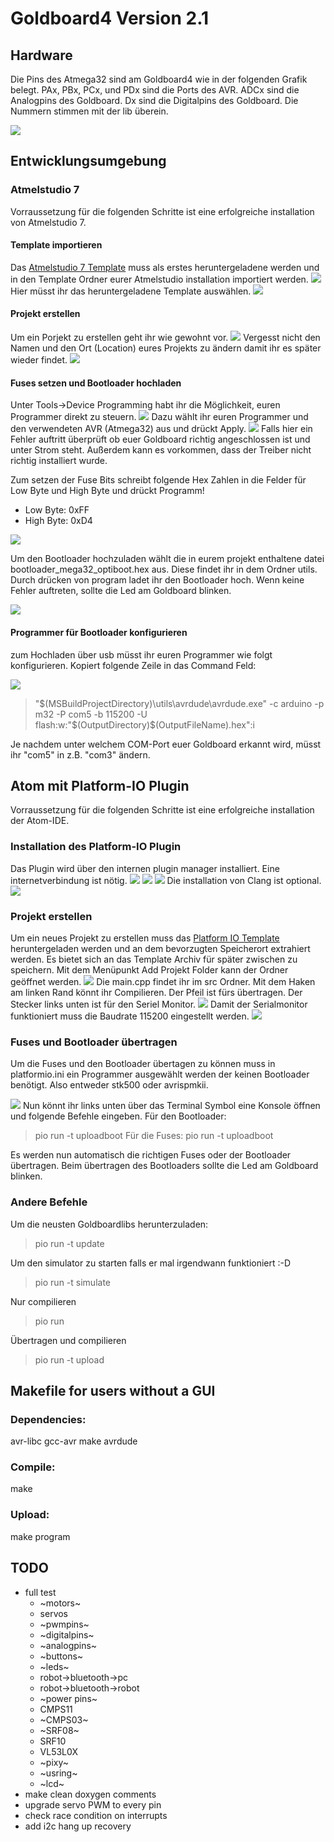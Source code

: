 ﻿# Goldboard4 Version 2.1

## Hardware

Die Pins des Atmega32 sind am Goldboard4 wie in der folgenden Grafik belegt. PAx, PBx, PCx, und PDx sind die Ports des AVR. ADCx sind die Analogpins des Goldboard. Dx sind die Digitalpins des Goldboard.
Die Nummern stimmen mit der lib überein.

![](images/Pinbelegung.svg.png)

## Entwicklungsumgebung

### Atmelstudio 7

Vorraussetzung für die folgenden Schritte ist eine erfolgreiche installation von Atmelstudio 7.

#### Template importieren

Das [Atmelstudio 7 Template](https://github.com/teeheee/goldboard4/raw/master/goldboard4-2.1-AS7-template.zip) muss als erstes heruntergeladene werden und in den Template Ordner eurer Atmelstudio installation importiert werden.
![](images/atmelstudio7/projekt_template_importieren.png)
Hier müsst ihr das heruntergeladene Template auswählen.
![](images/atmelstudio7/projekt_template_importieren_2.png)

#### Projekt erstellen

Um ein Porjekt zu erstellen geht ihr wie gewohnt vor.
![](images/atmelstudio7/projekt_erstellen.png)
Vergesst nicht den Namen und den Ort (Location) eures Projekts zu ändern damit ihr es später wieder findet.
![](images/atmelstudio7/projekt_erstellen_2.png)

#### Fuses setzen und Bootloader hochladen

Unter Tools->Device Programming habt ihr die Möglichkeit, euren Programmer direkt zu steuern.
![](images/atmelstudio7/fuses.png)
Dazu wählt ihr euren Programmer und den verwendeten AVR (Atmega32) aus und drückt Apply.
![](images/atmelstudio7/fuses2.png)
Falls hier ein Fehler auftritt überprüft ob euer Goldboard richtig angeschlossen ist und unter Strom steht. Außerdem kann es vorkommen, dass der Treiber nicht richtig installiert wurde.

Zum setzen der Fuse Bits schreibt folgende Hex Zahlen in die Felder für Low Byte und High Byte und drückt Programm!

* Low Byte:   0xFF
* High Byte:  0xD4

![](images/atmelstudio7/fuses3.png)

Um den Bootloader hochzuladen wählt die in eurem projekt enthaltene datei bootloader_mega32_optiboot.hex aus. Diese findet ihr in dem Ordner utils. Durch drücken von program ladet ihr den Bootloader hoch. Wenn keine Fehler auftreten, sollte die Led am Goldboard blinken.


![](images/atmelstudio7/bootloader.png)

#### Programmer für Bootloader konfigurieren

zum Hochladen über usb müsst ihr euren Programmer wie folgt konfigurieren. Kopiert folgende Zeile in das Command Feld:

![](images/atmelstudio7/bootloader_einstellungen.png)

>"$(MSBuildProjectDirectory)\utils\avrdude\avrdude.exe" -c arduino -p m32 -P com5 -b 115200 -U flash:w:"$(OutputDirectory)\$(OutputFileName).hex":i

Je nachdem unter welchem COM-Port euer Goldboard erkannt wird, müsst ihr
"com5" in z.B. "com3" ändern.


## Atom mit Platform-IO Plugin

Vorraussetzung für die folgenden Schritte ist eine erfolgreiche installation der Atom-IDE.

### Installation des Platform-IO Plugin
Das Plugin wird über den internen plugin manager installiert. Eine internetverbindung ist nötig.
![](images/platformio/install_1.png)
![](images/platformio/install_2.png)
![](images/platformio/install_3.png)
Die installation von Clang ist optional.
![](images/platformio/install_4.png)


### Projekt erstellen

Um ein neues Projekt zu erstellen muss das [Platform IO Template](https://github.com/teeheee/goldboard4/raw/master/goldboard4-AtomPio-template.zip) heruntergeladen werden und an dem bevorzugten Speicherort extrahiert werden. Es bietet sich an das Template Archiv für später zwischen zu speichern.
Mit dem Menüpunkt Add Projekt Folder kann der Ordner geöffnet werden.
![](images/platformio/usage_1.png)
Die main.cpp findet ihr im src Ordner. Mit dem Haken am linken Rand könnt ihr Compilieren. Der Pfeil ist fürs übertragen. Der Stecker links unten ist für den Seriel Monitor.
![](images/platformio/usage_2.png)
Damit der Serialmonitor funktioniert muss die Baudrate 115200 eingestellt werden.
![](images/platformio/usage_3.png)

### Fuses und Bootloader übertragen

Um die Fuses und den Bootloader übertagen zu können muss in platformio.ini ein Programmer ausgewählt werden der keinen Bootloader benötigt.
Also entweder stk500 oder avrispmkii.

![](images/platformio/bootloader_fuses_3.png)
Nun könnt ihr links unten über das Terminal Symbol eine Konsole öffnen und folgende Befehle eingeben.
Für den Bootloader:
> pio run -t uploadboot
Für die Fuses:
> pio run -t uploadboot

Es werden nun automatisch die richtigen Fuses oder der Bootloader übertragen. 
Beim übertragen des Bootloaders sollte die Led am Goldboard blinken.


### Andere Befehle

Um die neusten Goldboardlibs herunterzuladen:
> pio run -t update

Um den simulator zu starten falls er mal irgendwann funktioniert :-D
> pio run -t simulate

Nur compilieren
> pio run

Übertragen und compilieren
> pio run -t upload

## Makefile for users without a GUI

### Dependencies:
avr-libc gcc-avr make avrdude

### Compile:
make

### Upload:
make program


## TODO
* full test
   * ~motors~
   * servos
   * ~pwmpins~
   * ~digitalpins~
   * ~analogpins~
   * ~buttons~
   * ~leds~
   * robot->bluetooth->pc
   * robot->bluetooth->robot
   * ~power pins~
   * CMPS11
   * ~CMPS03~
   * ~SRF08~
   * SRF10
   * VL53L0X
   * ~pixy~
   * ~usring~
   * ~lcd~
* make clean doxygen comments
* upgrade servo PWM to every pin
* check race condition on interrupts
* add i2c hang up recovery
